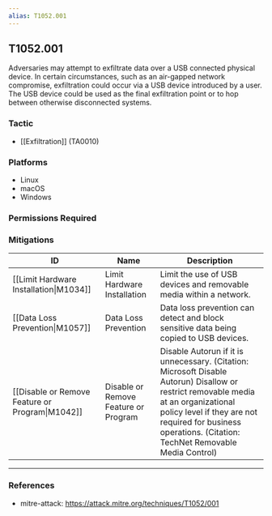 ```yaml
---
alias: T1052.001
---
```


## T1052.001

Adversaries may attempt to exfiltrate data over a USB connected physical device. In certain circumstances, such as an air-gapped network compromise, exfiltration could occur via a USB device introduced by a user. The USB device could be used as the final exfiltration point or to hop between otherwise disconnected systems.


### Tactic
- [[Exfiltration]] (TA0010)

### Platforms
- Linux
- macOS
- Windows

### Permissions Required

### Mitigations

| ID | Name | Description |
| --- | --- | --- |
| [[Limit Hardware Installation\|M1034]] | Limit Hardware Installation | Limit the use of USB devices and removable media within a network. |
| [[Data Loss Prevention\|M1057]] | Data Loss Prevention | Data loss prevention can detect and block sensitive data being copied to USB devices. |
| [[Disable or Remove Feature or Program\|M1042]] | Disable or Remove Feature or Program | Disable Autorun if it is unnecessary. (Citation: Microsoft Disable Autorun) Disallow or restrict removable media at an organizational policy level if they are not required for business operations. (Citation: TechNet Removable Media Control) |


---
### References

- mitre-attack: https://attack.mitre.org/techniques/T1052/001
